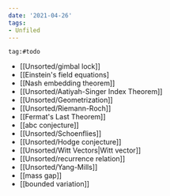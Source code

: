 ```yaml
---
date: '2021-04-26'
tags:
- Unfiled
---
```















``` {.query}
tag:#todo
```

-   \[\[Unsorted/gimbal lock\]\]
-   \[\[Einstein's field equations\]
-   \[\[Nash embedding theorem\]\]
-   \[\[Unsorted/Aatiyah-Singer Index Theorem\]\]
-   \[\[Unsorted/Geometrization\]\]
-   \[\[Unsorted/Riemann-Roch\]\]
-   \[\[Fermat's Last Theorem\]\]
-   \[\[abc conjecture\]\]
-   \[\[Unsorted/Schoenflies\]\]
-   \[\[Unsorted/Hodge conjecture\]\]
-   \[\[Unsorted/Witt Vectors\|Witt vector\]\]
-   \[\[Unsorted/recurrence relation\]\]
-   \[\[Unsorted/Yang-Mills\]\]
-   \[\[mass gap\]\]
-   \[\[bounded variation\]\]
